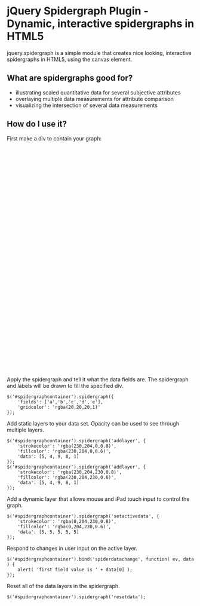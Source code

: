 jQuery Spidergraph Plugin - Dynamic, interactive spidergraphs in HTML5
========================================================================

jquery.spidergraph is a simple module that creates nice looking, interactive spidergraphs in HTML5, using the canvas element.

What are spidergraphs good for?
---------------------------------

- illustrating scaled quantitative data for several subjective attributes
- overlaying multiple data measurements for attribute comparison
- visualizing the intersection of several data measurements


How do I use it?
----------------

First make a div to contain your graph:

<style>
#spidergraphcontainer {
    width: 600px;
    height: 600px;
}
</style>
<div id="spidergraphcontainer"></div>


Apply the spidergraph and tell it what the data fields are. The spidergraph and labels will be drawn to fill the specified div.

    $('#spidergraphcontainer').spidergraph({
        'fields': ['a','b','c','d','e'],
        'gridcolor': 'rgba(20,20,20,1)'
    });
    

Add static layers to your data set. Opacity can be used to see through multiple layers.

    $('#spidergraphcontainer').spidergraph('addlayer', { 
        'strokecolor': 'rgba(230,204,0,0.8)',
        'fillcolor': 'rgba(230,204,0,0.6)',
        'data': [5, 4, 9, 8, 1]
    });
    $('#spidergraphcontainer').spidergraph('addlayer', { 
        'strokecolor': 'rgba(230,204,230,0.8)',
        'fillcolor': 'rgba(230,204,230,0.6)',
        'data': [5, 4, 9, 8, 1]
    });

Add a dynamic layer that allows mouse and iPad touch input to control the graph.


    $('#spidergraphcontainer').spidergraph('setactivedata', { 
        'strokecolor': 'rgba(0,204,230,0.8)',
        'fillcolor': 'rgba(0,204,230,0.6)',
        'data': [5, 5, 5, 5, 5]
    });


Respond to changes in user input on the active layer.

    $('#spidergraphcontainer').bind('spiderdatachange', function( ev, data ) {
        alert( 'first field value is ' + data[0] );
    });


Reset all of the data layers in the spidergraph.

    $('#spidergraphcontainer').spidergraph('resetdata');






